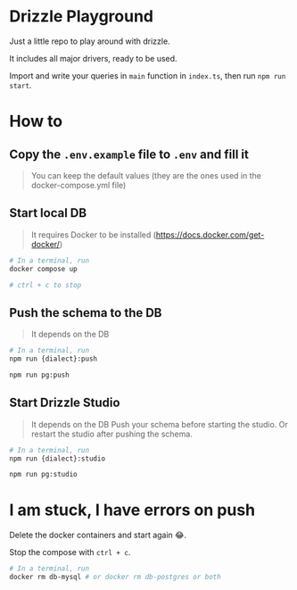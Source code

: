 # Drizzle Playground

Just a little repo to play around with drizzle.

It includes all major drivers, ready to be used.

Import and write your queries in `main` function in `index.ts`, then run `npm run start`.

# How to

## Copy the `.env.example` file to `.env` and fill it
> You can keep the default values (they are the ones used in the docker-compose.yml file)

## Start local DB
> It requires Docker to be installed (https://docs.docker.com/get-docker/)

```bash
# In a terminal, run
docker compose up

# ctrl + c to stop
```

## Push the schema to the DB
> It depends on the DB

```bash
# In a terminal, run
npm run {dialect}:push

npm run pg:push
```

## Start Drizzle Studio
> It depends on the DB
> Push your schema before starting the studio. Or restart the studio after pushing the schema.

```bash
# In a terminal, run
npm run {dialect}:studio

npm run pg:studio
```

# I am stuck, I have errors on push

Delete the docker containers and start again 😂.

Stop the compose with `ctrl + c`.

```bash
# In a terminal, run
docker rm db-mysql # or docker rm db-postgres or both
```